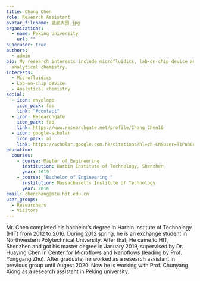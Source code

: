 ```yaml
---
title: Chang Chen
role: Research Assistant
avatar_filename: 蓝底大图.jpg
organizations:
  - name: Peking University
    url: ""
superuser: true
authors:
  - admin
bio: My research interests include microfluidics, lab-on-chip device and
  analytical chemistry.
interests:
  - Microfluidics
  - Lab-on-chip device
  - Analytical chemistry
social:
  - icon: envelope
    icon_pack: fas
    link: "#contact"
  - icon: Researchgate
    icon_pack: fab
    link: https://www.researchgate.net/profile/Chang_Chen16
  - icon: google-scholar
    icon_pack: ai
    link: https://scholar.google.com.hk/citations?hl=zh-CN&user=T1PuhCcAAAAJ
education:
  courses:
    - course: Master of Engineering
      institution: Harbin Institute of Technology, Shenzhen
      year: 2019
    - course: "Bachelor of Engineering "
      institution: Massachusetts Institute of Technology
      year: 2016
email: chenchang@stu.hit.edu.cn
user_groups:
  - Researchers
  - Visitors
---
```

Mr. Chen completed his bachelor’s degree in Harbin Institute of Technology (HIT) from 2012 to 2016. During 2012 spring, he is an exchange student in Northwestern Polytechnical University. After that, He came to HIT, Shenzhen and got his master degree in January 2019, supervised by Dr. Huaying Chen in Center for Microflows and Nanoflows (leading by Prof. Yonggang Zhu). After graduate, he worked as a research assistant in previous group until Augest 2020. Now he is working with Prof. Chunyang Xiong as a research assistant in Peking university.